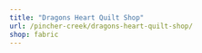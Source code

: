 ```yaml
---
title: "Dragons Heart Quilt Shop"
url: /pincher-creek/dragons-heart-quilt-shop/
shop: fabric
---
```

